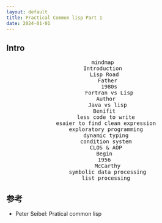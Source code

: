 ```yaml
---
layout: default
title: Practical Common lisp Part 1
date: 2024-01-01
---
```


## Intro

<center>
<pre class="mermaid">
mindmap
Introduction
 Lisp Road
   Father
    1980s
    Fortran vs Lisp
  Author
   Java vs lisp
 Benifit
  less code to write
  esaier to find clean expression
  exploratory programming
  dynamic typing
  condition system
  CLOS & AOP
 Begin
  1956 
   McCarthy
   symbolic data processing
   list processing 
</pre>
</center>


## 参考

- Peter Seibel: Pratical common lisp


<script type="module">
	import mermaid from 'https://cdn.jsdelivr.net/npm/mermaid@10/dist/mermaid.esm.min.mjs';
	mermaid.initialize({ startOnLoad: true });
</script>
<link rel="stylesheet" href="https://cdn.jsdelivr.net/npm/katex@0.15.6/dist/katex.min.css" integrity="sha384-ZPe7yZ91iWxYumsBEOn7ieg8q/o+qh/hQpSaPow8T6BwALcXSCS6C6fSRPIAnTQs" crossorigin="anonymous">
<script defer src="https://cdn.jsdelivr.net/npm/katex@0.15.6/dist/katex.min.js" integrity="sha384-ljao5I1l+8KYFXG7LNEA7DyaFvuvSCmedUf6Y6JI7LJqiu8q5dEivP2nDdFH31V4" crossorigin="anonymous"></script>
<script defer src="https://cdn.jsdelivr.net/npm/katex@0.15.6/dist/contrib/auto-render.min.js" integrity="sha384-+XBljXPPiv+OzfbB3cVmLHf4hdUFHlWNZN5spNQ7rmHTXpd7WvJum6fIACpNNfIR" crossorigin="anonymous"
    onload="renderMathInElement(document.body);"></script>
